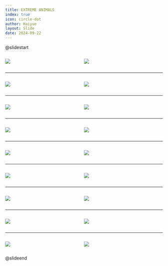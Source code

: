 ```yaml
---
title: EXTREME ANIMALS
index: true
icon: circle-dot
author: Haiyue
layout: Slide
date: 2024-09-22
---
```

 
@slidestart

<div style="display:flex">
<div style="flex:1">

![](https://raw.githubusercontent.com/yclord/reading/refs/heads/master/english/Level-Q/EXTREME%20ANIMALS/001.webp)
</div>
<div style="flex:1">

![](https://raw.githubusercontent.com/yclord/reading/refs/heads/master/english/Level-Q/EXTREME%20ANIMALS/002.webp)
</div>
</div>

---

<div style="display:flex">
<div style="flex:1">

![](https://raw.githubusercontent.com/yclord/reading/refs/heads/master/english/Level-Q/EXTREME%20ANIMALS/003.webp)
</div>
<div style="flex:1">

![](https://raw.githubusercontent.com/yclord/reading/refs/heads/master/english/Level-Q/EXTREME%20ANIMALS/004.webp)
</div>
</div>

---

<div style="display:flex">
<div style="flex:1">

![](https://raw.githubusercontent.com/yclord/reading/refs/heads/master/english/Level-Q/EXTREME%20ANIMALS/005.webp)
</div>
<div style="flex:1">

![](https://raw.githubusercontent.com/yclord/reading/refs/heads/master/english/Level-Q/EXTREME%20ANIMALS/006.webp)
</div>
</div>

---

<div style="display:flex">
<div style="flex:1">

![](https://raw.githubusercontent.com/yclord/reading/refs/heads/master/english/Level-Q/EXTREME%20ANIMALS/007.webp)
</div>
<div style="flex:1">

![](https://raw.githubusercontent.com/yclord/reading/refs/heads/master/english/Level-Q/EXTREME%20ANIMALS/008.webp)
</div>
</div>

---

<div style="display:flex">
<div style="flex:1">

![](https://raw.githubusercontent.com/yclord/reading/refs/heads/master/english/Level-Q/EXTREME%20ANIMALS/009.webp)
</div>
<div style="flex:1">

![](https://raw.githubusercontent.com/yclord/reading/refs/heads/master/english/Level-Q/EXTREME%20ANIMALS/010.webp)
</div>
</div>

---

<div style="display:flex">
<div style="flex:1">

![](https://raw.githubusercontent.com/yclord/reading/refs/heads/master/english/Level-Q/EXTREME%20ANIMALS/011.webp)
</div>
<div style="flex:1">

![](https://raw.githubusercontent.com/yclord/reading/refs/heads/master/english/Level-Q/EXTREME%20ANIMALS/012.webp)
</div>
</div>

---

<div style="display:flex">
<div style="flex:1">

![](https://raw.githubusercontent.com/yclord/reading/refs/heads/master/english/Level-Q/EXTREME%20ANIMALS/013.webp)
</div>
<div style="flex:1">

![](https://raw.githubusercontent.com/yclord/reading/refs/heads/master/english/Level-Q/EXTREME%20ANIMALS/014.webp)
</div>
</div>

---

<div style="display:flex">
<div style="flex:1">

![](https://raw.githubusercontent.com/yclord/reading/refs/heads/master/english/Level-Q/EXTREME%20ANIMALS/015.webp)
</div>
<div style="flex:1">

![](https://raw.githubusercontent.com/yclord/reading/refs/heads/master/english/Level-Q/EXTREME%20ANIMALS/016.webp)
</div>
</div>

---

<div style="display:flex">
<div style="flex:1">

![](https://raw.githubusercontent.com/yclord/reading/refs/heads/master/english/Level-Q/EXTREME%20ANIMALS/017.webp)
</div>
<div style="flex:1">

![](https://raw.githubusercontent.com/yclord/reading/refs/heads/master/english/Level-Q/EXTREME%20ANIMALS/018.webp)
</div>
</div>

@slideend
